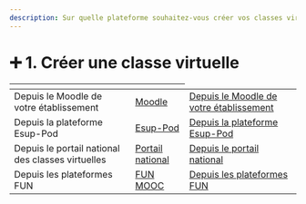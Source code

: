 ```yaml
---
description: Sur quelle plateforme souhaitez-vous créer vos classes virtuelles ?
---
```


# ➕ 1. Créer une classe virtuelle

<table data-card-size="large" data-view="cards">
  <thead>
    <tr>
      <th data-hidden data-card-cover data-type="files"></th>
      <th data-hidden data-card-target data-type="content-ref"></th>
    </tr>
  </thead>
  <tbody>
    <tr>
      <td>Depuis le Moodle de votre établissement</td>
      <td><a href="/assets/moodle-grey.png">Moodle</a></td>
      <td><a href="depuis-le-moodle-de-votre-etablissement.md">Depuis le Moodle de votre établissement</a></td>
    </tr>
    <tr>
      <td>Depuis la plateforme Esup-Pod</td>
      <td><a href="/assets/Illus_Main_Esup_pod.svg">Esup-Pod</a></td>
      <td><a href="depuis-la-plateforme-esup-pod.md">Depuis la plateforme Esup-Pod</a></td>
    </tr>
    <tr>
      <td>Depuis le portail national des classes virtuelles</td>
      <td><a href="/assets/vignette-login-marsha-shots.png">Portail national</a></td>
      <td><a href="depuis-le-portail-national.md">Depuis le portail national</a></td>
    </tr>
    <tr>
      <td>Depuis les plateformes FUN</td>
      <td><a href="/assets/fun-mooc.white.png">FUN MOOC</a></td>
      <td><a href="depuis-les-plateformes-fun.md">Depuis les plateformes FUN</a></td>
    </tr>
  </tbody>
</table>